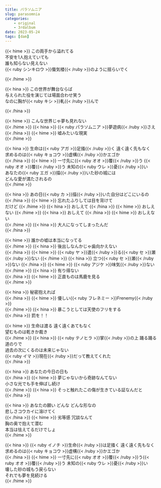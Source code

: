 ```yaml
---
title: パラソムニア
slug: parasomnia
categories:
    - original
    - 3rdalbum
date: 2023-05-24
tags: [dam]
---
```


{{< hime >}}
この両手から溢れてる  
不安を1人抱えていても  
誰も知らない見えない  
{{< ruby シンキロウ >}}蜃気楼{{< /ruby >}}のように揺らいでく  

{{< /hime >}}

{{< hina >}}
この世界が舞台ならば  
与えられた役を演じては場面合わせ笑う  
なのに胸が{{< ruby キシ >}}軋{{< /ruby >}}んで  

{{< /hina >}}

{{< hime >}}
こんな世界じゃ夢も見れない  
{{< /hime >}}
{{< hina >}}
{{< ruby パラソムニア >}}夢遊病{{< /ruby >}}さえ 
{{< /hina >}}
{{< hime >}}
嘘みたいな現実  
{{< /hime >}}

{{< hina >}}
生命は{{< ruby アガ >}}足掻{{< /ruby >}}く 遠く遠く先もなく  
求めるのは{{< ruby キョコウ >}}虚構{{< /ruby >}}かエゴか  
{{< /hina >}}
{{< hime >}}
一寸先に{{< ruby オオ >}}覆{{< /ruby >}}う {{< ruby オオ >}}覆{{< /ruby >}}う 未知の{{< ruby ウレ >}}憂{{< /ruby >}}い  
あなたの{{< ruby エガ >}}描{{< /ruby >}}いた砂の城には  
どんな愛が満たされるの  
{{< /hime >}}

{{< hina >}}
あの日{{< ruby カ >}}描{{< /ruby >}}いた自分はどこにいるの  
{{< /hina >}}
{{< hime >}}
忘れたふりしては目を背けて  
だけど 
{{< /hime >}}
{{< hina >}}
おしえて 
{{< /hina >}}
{{< hime >}}
おしえない 
{{< /hime >}}
{{< hina >}}
おしえて 
{{< /hina >}}
{{< hime >}}
おしえない  
{{< /hime >}}
{{< hina >}}
大人になってしまったんだ  
{{< /hina >}}

{{< hime >}}
誰かの嘘は本当になってる  
{{< /hime >}}
{{< hina >}}
後出しなんかじゃ歯向かえない  
{{< /hina >}}
{{< hime >}}
{{< ruby ヤ >}}遣{{< /ruby >}}る{{< ruby セ >}}瀬{{< /ruby >}}ない 
{{< /hime >}}
{{< hina >}}
立つ{{< ruby セ >}}瀬{{< /ruby >}}ない 
{{< /hina >}}
{{< hime >}}
{{< ruby アジケ >}}味気{{< /ruby >}}ない 
{{< /hime >}}
{{< hina >}}
有り得ない  
{{< /hina >}}
{{< hime >}}
正直ものは馬鹿を見る  
{{< /hime >}}

{{< hina >}}
秘密抱えれば  
{{< /hina >}}
{{< hime >}}
優しい{{< ruby フレネミー >}}Frenemy{{< /ruby >}}  
{{< /hime >}}
{{< hina >}}
暴こうとしては天使のフリをする  
{{< /hina >}}
罰を！！  

{{< hime >}}
生命は渡る 遠く遠くあてもなく  
望むものは乾きか裁き  
{{< /hime >}}
{{< hina >}}
{{< ruby テノヒラ >}}掌{{< /ruby >}}の上 踊る踊る 道のりで  
過去の次にくるのは未来じゃない  
{{< ruby イマ >}}現在{{< /ruby >}}だって教えてくれた  
{{< /hina >}}

{{< hina >}}
あなたの今日の日も  
{{< /hina >}}
{{< hime >}}
夢じゃないから奇跡なんてない  
小さな光でも手を伸ばし続け  
{{< /hime >}}
{{< hina >}}
そっと触れたこの傷が生きている証なんだと  
{{< /hina >}}

{{< hina >}}
あなたの願い どんな どんな形なの  
悲しさコウカイに溶けてく  
{{< /hina >}}
{{< hime >}}
劣等感 冗談なんて  
胸の奥で抱えて潜む  
本当は怯えてるだけでしょ  
{{< /hime >}}

{{< hina >}}
{{< ruby イノチ >}}生命{{< /ruby >}}は足掻く 遠く遠く先もなく  
求めるのは{{< ruby キョコウ >}}虚構{{< /ruby >}}かエゴか  
{{< /hina >}}
{{< hime >}}
一寸先に{{< ruby オオ >}}覆{{< /ruby >}}う{{< ruby オオ >}}覆{{< /ruby >}}う 未知の{{< ruby ウレ >}}憂{{< /ruby >}}い  
壊した砂の城もう戻らない  
それでも夢を見続ける  
{{< /hime >}}
